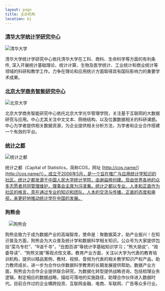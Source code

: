 ```yaml
---
layout: page
title: 主办机构
location: bj
---
```


### [清华大学统计学研究中心](http://www.stat.tsinghua.edu.cn/)

<div class="row">
  <div class="col-md-6 col-md-offset-3">
    <img src="{{ '/img/logo-tsinghua.png' | prepend: site.qiniubaseurl }}" alt="清华大学" class="img-responsive center-block" />
  </div>
</div>

清华大学统计学研究中心依托清华大学在工科、商科、生命科学等方面的有利条件, 深入开展统计基础理论、统计计算、生物及医学统计、工业统计和商业统计等领域的科研和教学工作。力争在理论和应用统计方面取得具有国际影响力的重要学术成果。

### [北京大学商务智能研究中心](http://www.gsm.pku.edu.cn/index/index.html)

<div class="row">
  <div class="col-md-6 col-md-offset-3">
    <img src="{{ '/img/logo-pku.jpg' | prepend: site.qiniubaseurl }}" alt="北京大学" class="img-responsive center-block" />
  </div>
</div>

北京大学商务智能研究中心依托北京大学光华管理学院，关注基于互联网的大数据研究与应用。中心尤其关注中文文本、网络结构、以及位置数据相关的科研课题。中心为学者提供相关数据资源，为企业提供相关分析方法，为学者和企业合作搭建一个有效的平台。

### [统计之都](http://cos.name/)

<div class="row">
  <div class="col-md-6 col-md-offset-3">
    <img src="{{ '/img/logo-cos.png' | prepend: site.qiniubaseurl }}" alt="统计之都" class="img-responsive center-block" />
  </div>
</div>

统计之都（Capital of Statistics，简称COS，网址
[http://cos.name/](http://cos.name/)），成立于2006年5月，是一个旨在推广与应用统计学知识的社区。统计之都发源于中国人民大学统计学院，由谢益辉创建。现由世界各地的众多志愿者共同管理维护，理事会主席为冯凌秉。统计之都以专业、人本和正直作为社区的格言，意在通过专业的知识和团队，人本的交流与传播，正直的态度和审视，来更好地推动统计学在中国的发展。

### 狗熊会

<div class="row">
  <div class="col-md-6 col-md-offset-3">
    <img src="{{ '/img/logo-bear.png' | prepend: site.qiniubaseurl }}" alt="狗熊会" class="img-responsive center-block" />
  </div>
</div>

狗熊会致力于成为数据产业的高端智库，使命是：聚数据英才，助产业振兴！在知识普及方面，狗熊会为大众普及统计学和数据科学相关知识。公众号为大家提供包括“菜鸟专栏”、“R语千寻”，“丑图百讲”等统计学基础知识学习；“熊大胡说”、“政委导读”、“狗熊文摘”等观点性文章。教育产业方面，关注以大学为代表的教育培训机构，提供以精品案例、教材、视频、音频为代表的相关教学知识产权产品，助力教师成长，进一步为合作伙伴数据科学教育的长期发展提供帮助。数据产业方面，狗熊会为合作企业提供联合研究，为数据化转型提供战略咨询，包括梳理业务逻辑，制定相应的数据战略，描绘可落地的实施路径，助理合作伙伴进入数据时代。目前合作过的企业横跨投资、互联网金融、电商、车联网、广告等众多行业。



